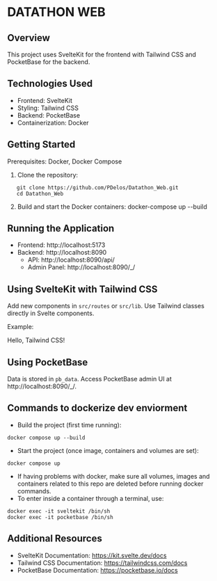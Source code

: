 # DATATHON WEB
## Overview
This project uses SvelteKit for the frontend with Tailwind CSS and PocketBase for the backend.

## Technologies Used
- Frontend: SvelteKit
- Styling: Tailwind CSS
- Backend: PocketBase
- Containerization: Docker

## Getting Started
Prerequisites: Docker, Docker Compose

1. Clone the repository:
```
   git clone https://github.com/PDelos/Datathon_Web.git
   cd Datathon_Web
```

2. Build and start the Docker containers:
   docker-compose up --build

## Running the Application
- Frontend: http://localhost:5173
- Backend: http://localhost:8090
    - API: http://localhost:8090/api/
    - Admin Panel: http://localhost:8090/_/

## Using SvelteKit with Tailwind CSS
Add new components in `src/routes` or `src/lib`.
Use Tailwind classes directly in Svelte components.

Example:
<div class="p-4 bg-blue-500 text-white">Hello, Tailwind CSS!</div>

## Using PocketBase
Data is stored in `pb_data`. Access PocketBase admin UI at http://localhost:8090/_/.

## Commands to dockerize dev enviorment
- Build the project (first time running): 
```
docker compose up --build
```
- Start the project (once image, containers and volumes are set): 
```
docker compose up
```
- If having problems with docker, make sure all volumes, images and containers related to this repo are deleted before running docker commands.
- To enter inside a container through a terminal, use:
```
docker exec -it sveltekit /bin/sh
docker exec -it pocketbase /bin/sh
```

## Additional Resources
- SvelteKit Documentation: https://kit.svelte.dev/docs
- Tailwind CSS Documentation: https://tailwindcss.com/docs
- PocketBase Documentation: https://pocketbase.io/docs
